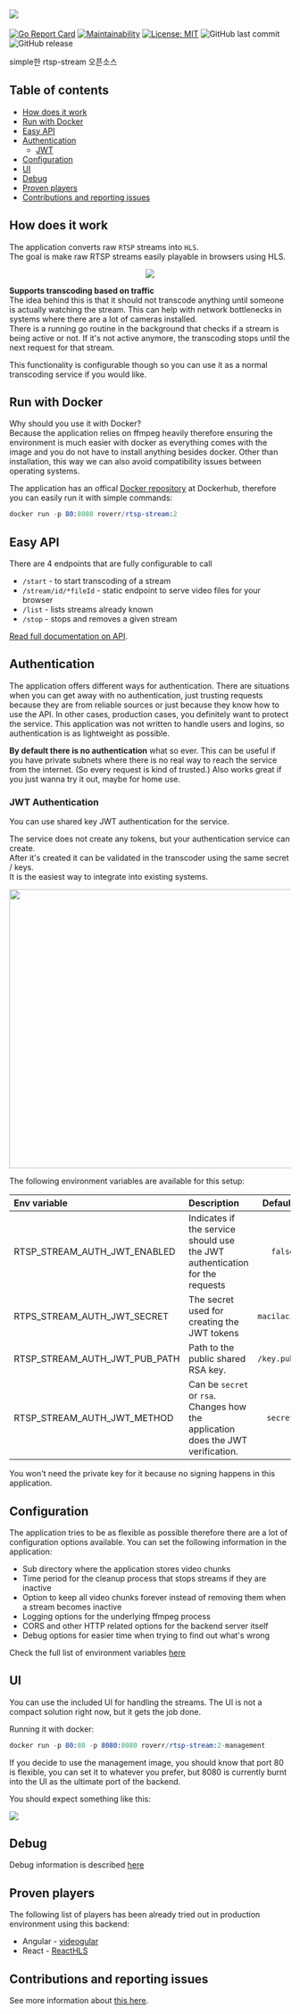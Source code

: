 # <img src="./docs/rtsp-stream.png"/>

[![Go Report Card](https://goreportcard.com/badge/github.com/Roverr/rtsp-stream)](https://goreportcard.com/report/github.com/Roverr/rtsp-stream)
 [![Maintainability](https://api.codeclimate.com/v1/badges/202152e83296250ab527/maintainability)](https://codeclimate.com/github/Roverr/rtsp-stream/maintainability)
 [![License: MIT](https://img.shields.io/badge/License-MIT-yellow.svg)](https://opensource.org/licenses/MIT)
 ![GitHub last commit](https://img.shields.io/github/last-commit/Roverr/rtsp-stream.svg)
 ![GitHub release](https://img.shields.io/github/release/Roverr/rtsp-stream.svg)

simple한 rtsp-stream 오픈소스

## Table of contents
* [How does it work](#작동원리)
* [Run with Docker](#실행법)
* [Easy API](#api사용법)
* [Authentication](#인가)
    * [JWT](#jwt-인가)
* [Configuration](#configuration)
* [UI](#ui)
* [Debug](#debug)
* [Proven players](#proven-players)
* [Contributions and reporting issues](#contributions-and-reporting-issues)

## How does it work

The application converts raw `RTSP` streams into `HLS`.<br/>
The goal is make raw RTSP streams easily playable in browsers using HLS.

<p align="center">
  <img src="https://i.imgur.com/02X4uCX.png">
</p>

**Supports transcoding based on traffic**<br/>
The idea behind this is that it should not transcode anything until someone is actually watching the stream. This can help with network bottlenecks in systems where there are a lot of cameras installed.<br/>
There is a running go routine in the background that checks if a stream is being active or not. If it's not active anymore, the transcoding stops until the next request for that stream.

This functionality is configurable though so you can use it as a normal transcoding service if you would like.

## Run with Docker

Why should you use it with Docker?<br/>
Because the application relies on ffmpeg heavily therefore ensuring the environment is much easier with docker as everything comes with the image and you do not have to install anything besides docker. Other than installation, this way we can also avoid compatibility issues between operating systems.

The application has an offical [Docker repository](https://hub.docker.com/r/roverr/rtsp-stream/) at Dockerhub, therefore you can easily run it with simple commands:

```s
docker run -p 80:8080 roverr/rtsp-stream:2
```
## Easy API

There are 4 endpoints that are fully configurable to call
* `/start` - to start transcoding of a stream
* `/stream/id/*fileId` - static endpoint to serve video files for your browser
* `/list` - lists streams already known
* `/stop` - stops and removes a given stream

[Read full documentation on API](docs/api/README.md).

## Authentication

The application offers different ways for authentication. There are situations when you can get away with no authentication, just
trusting requests because they are from reliable sources or just because they know how to use the API. In other cases, production cases, you definitely
want to protect the service. This application was not written to handle users and logins, so authentication is as lightweight as possible.

**By default there is no authentication** what so ever. This can be useful if you have private subnets
where there is no real way to reach the service from the internet. (So every request is kind of trusted.) Also works great
if you just wanna try it out, maybe for home use.


### JWT Authentication

You can use shared key JWT authentication for the service.

The service does not create any tokens, but your authentication service can create.<br/>
After it's created it can be validated in the transcoder using the same secret / keys.<br/>
It is the easiest way to integrate into existing systems.

<p align="center">
  <img width="600" height="500" src="https://i.imgur.com/j2dfmzf.png"/>
</p>

The following environment variables are available for this setup:

| Env variable | Description | Default | Type |
| :---        |    :----   |          ---: | :--- |
| RTSP_STREAM_AUTH_JWT_ENABLED | Indicates if the service should use the JWT authentication for the requests | `false` | bool |
| RTPS_STREAM_AUTH_JWT_SECRET | The secret used for creating the JWT tokens | `macilaci` | string |
| RTSP_STREAM_AUTH_JWT_PUB_PATH | Path to the public shared RSA key.| `/key.pub` | string |
| RTSP_STREAM_AUTH_JWT_METHOD | Can be `secret` or `rsa`. Changes how the application does the JWT verification.| `secret` | string |

You won't need the private key for it because no signing happens in this application.

## Configuration

The application tries to be as flexible as possible therefore there are a lot of configuration options available.
You can set the following information in the application:
* Sub directory where the application stores video chunks
* Time period for the cleanup process that stops streams if they are inactive
* Option to keep all video chunks forever instead of removing them when a stream becomes inactive
* Logging options for the underlying ffmpeg process
* CORS and other HTTP related options for the backend server itself
* Debug options for easier time when trying to find out what's wrong

Check the full list of environment variables [here](docs/configuration/README.md)

## UI

You can use the included UI for handling the streams. The UI is not a compact solution right now, but it gets the job done.

Running it with docker:

```s
docker run -p 80:80 -p 8080:8080 roverr/rtsp-stream:2-management
```

If you decide to use the management image, you should know that port 80 is flexible, you can set it to whatever you prefer, but 8080 is currently burnt into the UI as the ultimate port of the backend.

You should expect something like this:


<img src="./docs/ui.gif"/>


## Debug

Debug information is described [here](docs/debugging/README.md)

## Proven players
The following list of players has been already tried out in production environment using this backend:

* Angular - [videogular](http://www.videogular.com/)
* React - [ReactHLS](https://github.com/foxford/react-hls)

## Contributions and reporting issues

See more information about [this here](docs/contribution/README.md).

